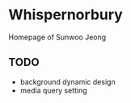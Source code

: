 # Whispernorbury
Homepage of Sunwoo Jeong

## TODO
- background dynamic design
- media query setting
